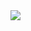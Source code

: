 
  <img  src="https://github-readme-stats-mwi0dq5za-varchar42.vercel.app/api/top-langs/?username=VarChar42&count_private=true&langs_count=10" />

